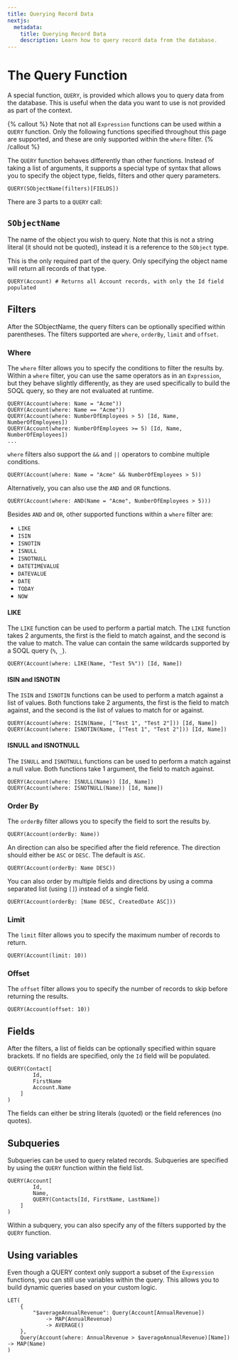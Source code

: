 ```yaml
---
title: Querying Record Data
nextjs:
  metadata:
    title: Querying Record Data
    description: Learn how to query record data from the database.
---
```


# The Query Function

A special function, `QUERY`, is provided which allows you to query data from the database. This is useful
when the data you want to use is not provided as part of the context.

{% callout %}
Note that not all `Expression` functions can be used within a `QUERY` function. Only the following functions specified throughout
this page are supported, and these are only supported within the `where` filter.
{% /callout %}

The `QUERY` function behaves differently than other functions. Instead of taking a list of arguments, it supports
a special type of syntax that allows you to specify the object type, fields, filters and other query parameters.

```
QUERY(SObjectName(filters)[FIELDS])
```

There are 3 parts to a `QUERY` call:

## `SObjectName`

The name of the object you wish to query. Note that this is not a string literal (it should not be quoted), instead it is a reference to the `SObject` type.

This is the only required part of the query. Only specifying the object name will return all records of that type.

```
QUERY(Account) # Returns all Account records, with only the Id field populated
````

## Filters

After the SObjectName, the query filters can be optionally specified within parentheses. The filters
supported are `where`, `orderBy`, `limit` and `offset`.

### Where

The `where` filter allows you to specify the conditions to filter the results by. Within a `where` filter,
you can use the same operators as in an `Expression`, but they behave slightly differently, as they are used
specifically to build the SOQL query, so they are not evaluated at runtime.

```
QUERY(Account(where: Name = "Acme"))
QUERY(Account(where: Name == "Acme"))
QUERY(Account(where: NumberOfEmployees > 5) [Id, Name, NumberOfEmployees])
QUERY(Account(where: NumberOfEmployees >= 5) [Id, Name, NumberOfEmployees])
...
```

`where` filters also support the `&&` and `||` operators to combine multiple conditions.

```
QUERY(Account(where: Name = "Acme" && NumberOfEmployees > 5))
```

Alternatively, you can also use the `AND` and `OR` functions.

```
QUERY(Account(where: AND(Name = "Acme", NumberOfEmployees > 5)))
```

Besides `AND` and `OR`, other supported functions within a `where` filter are:
* `LIKE`
* `ISIN`
* `ISNOTIN`
* `ISNULL`
* `ISNOTNULL`
* `DATETIMEVALUE`
* `DATEVALUE`
* `DATE`
* `TODAY`
* `NOW`

#### LIKE

The `LIKE` function can be used to perform a partial match. The `LIKE` function takes 2 arguments, the first
is the field to match against, and the second is the value to match. The value can contain the same wildcards supported by a SOQL query (`%`, `_`).

```
QUERY(Account(where: LIKE(Name, "Test 5%")) [Id, Name])
```

#### ISIN and ISNOTIN

The `ISIN` and `ISNOTIN` functions can be used to perform a match against a list of values. Both functions take 2 arguments, the first
is the field to match against, and the second is the list of values to match for or against.

```
QUERY(Account(where: ISIN(Name, ["Test 1", "Test 2"])) [Id, Name])
QUERY(Account(where: ISNOTIN(Name, ["Test 1", "Test 2"])) [Id, Name])
```

#### ISNULL and ISNOTNULL

The `ISNULL` and `ISNOTNULL` functions can be used to perform a match against a null value. Both functions take 1 argument, the field to match against.

```
QUERY(Account(where: ISNULL(Name)) [Id, Name])
QUERY(Account(where: ISNOTNULL(Name)) [Id, Name])
```

### Order By

The `orderBy` filter allows you to specify the field to sort the results by.

```
QUERY(Account(orderBy: Name))
```

An direction can also be specified after the field reference. The direction should either be `ASC` or `DESC`. The default is `ASC`.

```
QUERY(Account(orderBy: Name DESC))
```

You can also order by multiple fields and directions by using a comma separated list (using `[]`) instead of a single field.

```
QUERY(Account(orderBy: [Name DESC, CreatedDate ASC]))
```

### Limit

The `limit` filter allows you to specify the maximum number of records to return.

```
QUERY(Account(limit: 10))
```

### Offset

The `offset` filter allows you to specify the number of records to skip before returning the results.

```
QUERY(Account(offset: 10))
```

## Fields

After the filters, a list of fields can be optionally specified within square brackets. If no fields are specified,
only the `Id` field will be populated.

```
QUERY(Contact[
        Id,
        FirstName
        Account.Name
    ]
)
```

The fields can either be string literals (quoted) or the field references (no quotes).

## Subqueries

Subqueries can be used to query related records. Subqueries are specified by using the `QUERY` function within the field list.

```
QUERY(Account[
        Id,
        Name,
        QUERY(Contacts[Id, FirstName, LastName])
    ]
)
```

Within a subquery, you can also specify any of the filters supported by the `QUERY` function.

## Using variables

Even though a QUERY context only support a subset of the `Expression` functions, you can still use variables within the query.
This allows you to build dynamic queries based on your custom logic.

```
LET(
    {
        "$averageAnnualRevenue": Query(Account[AnnualRevenue]) 
            -> MAP(AnnualRevenue) 
            -> AVERAGE()
    },
    Query(Account(where: AnnualRevenue > $averageAnnualRevenue)[Name]) -> MAP(Name)
)
```
